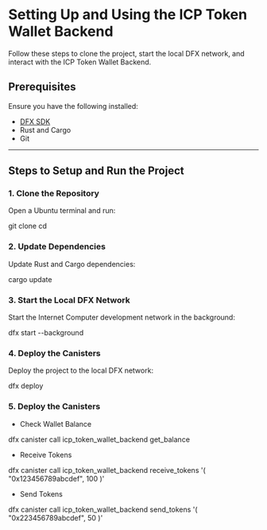 # Setting Up and Using the ICP Token Wallet Backend

Follow these steps to clone the project, start the local DFX network, and interact with the ICP Token Wallet Backend.

## Prerequisites
Ensure you have the following installed:
- [DFX SDK](https://internetcomputer.org/docs/current/developer-docs/setup/install/)
- Rust and Cargo
- Git

---

## Steps to Setup and Run the Project

### 1. Clone the Repository
Open a Ubuntu terminal and run:

git clone <repository-url>
cd <project-directory>

### 2. Update Dependencies
Update Rust and Cargo dependencies:

cargo update

### 3. Start the Local DFX Network
Start the Internet Computer development network in the background:

dfx start --background

### 4. Deploy the Canisters
Deploy the project to the local DFX network:

dfx deploy

### 5. Deploy the Canisters
- Check Wallet Balance

dfx canister call icp_token_wallet_backend get_balance

- Receive Tokens

dfx canister call icp_token_wallet_backend receive_tokens '( "0x123456789abcdef", 100 )'

- Send Tokens

dfx canister call icp_token_wallet_backend send_tokens '( "0x223456789abcdef", 50 )'


